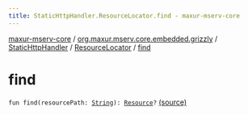 ```yaml
---
title: StaticHttpHandler.ResourceLocator.find - maxur-mserv-core
---
```


[maxur-mserv-core](../../../index.html) / [org.maxur.mserv.core.embedded.grizzly](../../index.html) / [StaticHttpHandler](../index.html) / [ResourceLocator](index.html) / [find](.)

# find

`fun find(resourcePath: `[`String`](https://kotlinlang.org/api/latest/jvm/stdlib/kotlin/-string/index.html)`): `[`Resource`](../-resource/index.html)`?` [(source)](https://github.com/myunusov/maxur-mserv/tree/master/maxur-mserv-core/src/main/kotlin/org/maxur/mserv/core/embedded/grizzly/StaticHttpHandler.kt#L458)